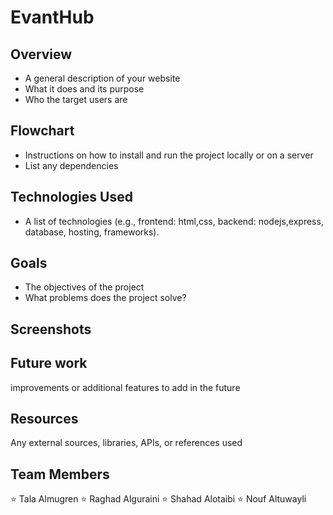 # EvantHub
## Overview
+ A general description of your website
+ What it does and its purpose
+ Who the target users are
## Flowchart
+ Instructions on how to install and run the project locally or on a server
+ List any dependencies
## Technologies Used
+ A list of technologies (e.g., frontend: html,css, backend: nodejs,express, database, hosting, frameworks).
## Goals
+ The objectives of the project
+ What problems does the project solve?
## Screenshots
## Future work
improvements or additional features to add in the future
## Resources
Any external sources, libraries, APIs, or references used
## Team Members
⭐ Tala Almugren
⭐ Raghad Alguraini
⭐ Shahad Alotaibi
⭐ Nouf Altuwayli
